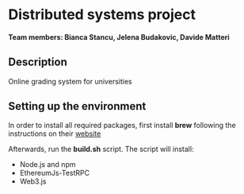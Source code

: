 # Distributed systems project
#### Team members: Bianca Stancu, Jelena Budakovic, Davide Matteri

## Description
Online grading system for universities

## Setting up the environment
In order to install all required packages, first install **brew** following the instructions on their [website](https://brew.sh/)

Afterwards, run the **build.sh** script. The script will install:
* Node.js and npm
* EthereumJs-TestRPC
* Web3.js
